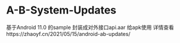 # A-B-System-Updates
基于Android 11.0 的sample 封装成对外接口api.aar 给apk使用
详情查看https://zhaoyf.cn/2021/05/15/android-ab-updates/
